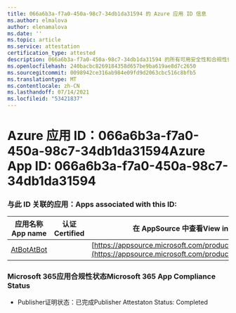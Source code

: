 ```yaml
---
title: 066a6b3a-f7a0-450a-98c7-34db1da31594 的 Azure 应用 ID 信息
ms.author: elmalova
author: elenamalova
ms.date: ''
ms.topic: article
ms.service: attestation
certification_type: attested
description: 066a6b3a-f7a0-450a-98c7-34db1da31594 的所有可用安全性和合规性信息。
ms.openlocfilehash: 240bacbc8269184358d657be9ba619ae8d7c2650
ms.sourcegitcommit: 0098942ce316ab984e09fd9d2063cbc516c8bfb5
ms.translationtype: MT
ms.contentlocale: zh-CN
ms.lasthandoff: 07/14/2021
ms.locfileid: "53421837"
---
```

# <a name="azure-app-id-066a6b3a-f7a0-450a-98c7-34db1da31594"></a><span data-ttu-id="820ad-103">Azure 应用 ID：066a6b3a-f7a0-450a-98c7-34db1da31594</span><span class="sxs-lookup"><span data-stu-id="820ad-103">Azure App ID: 066a6b3a-f7a0-450a-98c7-34db1da31594</span></span>


### <a name="apps-associated-with-this-id"></a><span data-ttu-id="820ad-104">与此 ID 关联的应用：</span><span class="sxs-lookup"><span data-stu-id="820ad-104">Apps associated with this ID:</span></span>
| <span data-ttu-id="820ad-105">**应用名称**</span><span class="sxs-lookup"><span data-stu-id="820ad-105">**App name**</span></span> | <span data-ttu-id="820ad-106">**认证**</span><span class="sxs-lookup"><span data-stu-id="820ad-106">**Certified**</span></span> | <span data-ttu-id="820ad-107">**在 AppSource 中查看**</span><span class="sxs-lookup"><span data-stu-id="820ad-107">**View in AppSource**</span></span> |
|-|-|-|
| [<span data-ttu-id="820ad-108">AtBot</span><span class="sxs-lookup"><span data-stu-id="820ad-108">AtBot</span></span>](https://docs.microsoft.com/en-us/microsoft-365-app-certification/forward/WA104381219) |  | [https://appsource.microsoft.com/product/office/WA104381219](https://appsource.microsoft.com/product/office/WA104381219) |

### <a name="microsoft-365-app-compliance-status"></a><span data-ttu-id="820ad-109">Microsoft 365应用合规性状态</span><span class="sxs-lookup"><span data-stu-id="820ad-109">Microsoft 365 App Compliance Status</span></span>
- <span data-ttu-id="820ad-110">Publisher证明状态：已完成</span><span class="sxs-lookup"><span data-stu-id="820ad-110">Publisher Attestaton Status: Completed</span></span>
